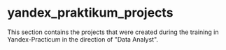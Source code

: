 # yandex_praktikum_projects
This section contains the projects that were created during the training in Yandex-Practicum in the direction of "Data Analyst".
